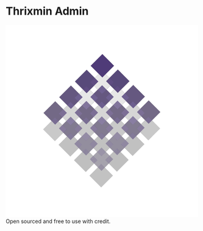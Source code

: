 # Thrixmin Admin
![](https://raw.githubusercontent.com/0zBug/Thrixmin/main/Assets/Logo.png)
Open sourced and free to use with credit.
